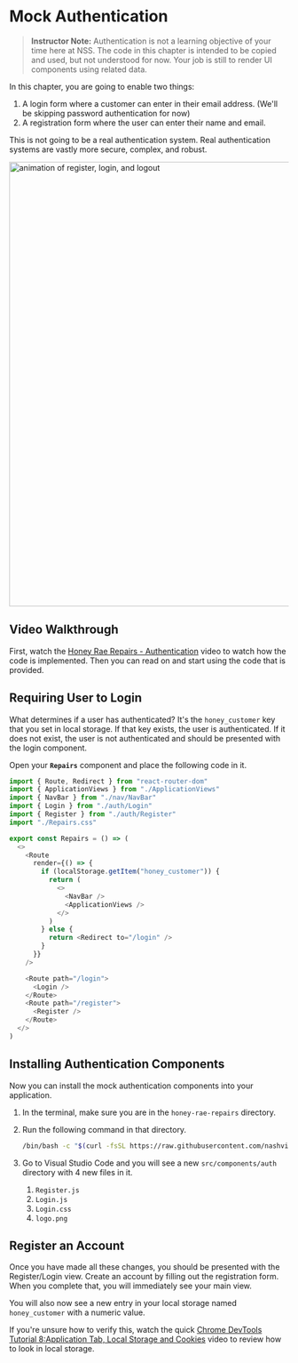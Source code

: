 # Mock Authentication

> **Instructor Note:** Authentication is not a learning objective of your time here at NSS. The code in this chapter is intended to be copied and used, but not understood for now. Your job is still to render UI components using related data.

In this chapter, you are going to enable two things:

1. A login form where a customer can enter in their email address. (We'll be skipping password authentication for now)
1. A registration form where the user can enter their name and email.

This is not going to be a real authentication system. Real authentication systems are vastly more secure, complex, and robust.

<img src="./images/honey-rae-auth.gif" alt="animation of register, login, and logout" width="800px" />

## Video Walkthrough

First, watch the [Honey Rae Repairs - Authentication](https://vimeo.com/572858414) video to watch how the code is implemented. Then you can read on and start using the code that is provided.

## Requiring User to Login

What determines if a user has authenticated? It's the `honey_customer` key that you set in local storage. If that key exists, the user is authenticated. If it does not exist, the user is not authenticated and should be presented with the login component.

Open your **`Repairs`** component and place the following code in it.

```js
import { Route, Redirect } from "react-router-dom"
import { ApplicationViews } from "./ApplicationViews"
import { NavBar } from "./nav/NavBar"
import { Login } from "./auth/Login"
import { Register } from "./auth/Register"
import "./Repairs.css"

export const Repairs = () => (
  <>
    <Route
      render={() => {
        if (localStorage.getItem("honey_customer")) {
          return (
            <>
              <NavBar />
              <ApplicationViews />
            </>
          )
        } else {
          return <Redirect to="/login" />
        }
      }}
    />

    <Route path="/login">
      <Login />
    </Route>
    <Route path="/register">
      <Register />
    </Route>
  </>
)
```

## Installing Authentication Components

Now you can install the mock authentication components into your application.

1. In the terminal, make sure you are in the `honey-rae-repairs` directory.
1. Run the following command in that directory.

    ```sh
    /bin/bash -c "$(curl -fsSL https://raw.githubusercontent.com/nashville-software-school/client-side-mastery/master/book-6-honey-rae-repairs/chapters/scripts/auth.sh)"
    ```
1. Go to Visual Studio Code and you will see a new `src/components/auth` directory with 4 new files in it.
   1. `Register.js`
   1. `Login.js`
   1. `Login.css`
   1. `logo.png`

## Register an Account

Once you have made all these changes, you should be presented with the Register/Login view. Create an account by filling out the registration form. When you complete that, you will immediately see your main view.

You will also now see a new entry in your local storage named `honey_customer` with a numeric value.

If you're unsure how to verify this, watch the quick [Chrome DevTools Tutorial 8:Application Tab, Local Storage and Cookies](https://youtu.be/XSfTz9SZjTM?t=76) video to review how to look in local storage.
